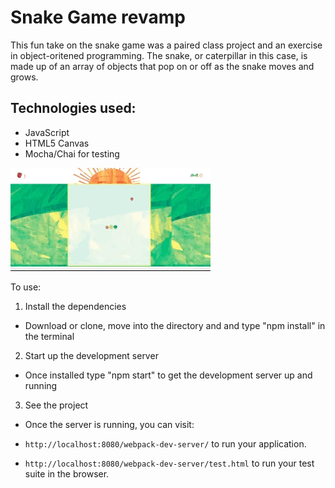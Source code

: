 # Snake Game revamp

This fun take on the snake game was a paired class project and an exercise in object-oritened programming. The snake, or caterpillar in this case, is made up of an array of objects that pop on or off as the snake moves and grows. 

## Technologies used: 
* JavaScript
* HTML5 Canvas
* Mocha/Chai for testing

![alt text](https://github.com/mariastlouis/snake/blob/master/lib/images/snake_demo.gif)


To use: 

1. Install the dependencies 
* Download or clone, move into the directory and and type "npm install" in the terminal

2. Start up the development server
* Once installed type "npm start" to get the development server up and running

3. See the project
* Once the server is running, you can visit:

* `http://localhost:8080/webpack-dev-server/` to run your application.
* `http://localhost:8080/webpack-dev-server/test.html` to run your test suite in the browser.
